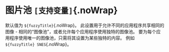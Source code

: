 # 图片池 `[支持变量]`{.noWrap}

默认值为 `${fuzzyTitle}`{.noWrap}。 此设置用于允许不同的应用程序共享相同的图像 - 相同的“图像池”，或者允许每个应用程序使用独特的图像池。 要为每个应用程序使用唯一的图像池，只需将其设置为某些独特的内容。 例如 `${fuzzyTitle} SNES`{.noWrap}。
